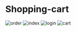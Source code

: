 # Shopping-cart


![order](https://user-images.githubusercontent.com/82367723/210170011-869e7605-94ac-4ee9-9c4b-5f033a5f5e14.png)
![index](https://user-images.githubusercontent.com/82367723/210170013-9c74f0a4-c476-4186-aa64-fd32f9bef136.png)
![login](https://user-images.githubusercontent.com/82367723/210170014-60d77f23-b079-48c5-8d75-6c6e96a0022f.png)
![cart](https://user-images.githubusercontent.com/82367723/210170015-f356a7da-c430-496b-a897-7c94b4928e2d.png)
